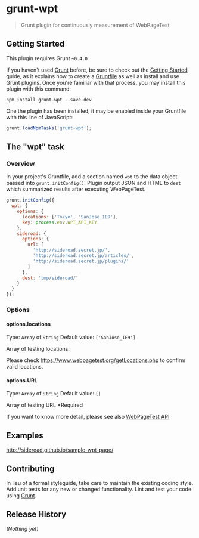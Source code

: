 # grunt-wpt

> Grunt plugin for continuously measurement of WebPageTest

## Getting Started
This plugin requires Grunt `~0.4.0`

If you haven't used [Grunt](http://gruntjs.com/) before, be sure to check out the [Getting Started](http://gruntjs.com/getting-started) guide, as it explains how to create a [Gruntfile](http://gruntjs.com/sample-gruntfile) as well as install and use Grunt plugins. Once you're familiar with that process, you may install this plugin with this command:

```shell
npm install grunt-wpt --save-dev
```

One the plugin has been installed, it may be enabled inside your Gruntfile with this line of JavaScript:

```js
grunt.loadNpmTasks('grunt-wpt');
```

## The "wpt" task

### Overview
In your project's Gruntfile, add a section named `wpt` to the data object passed into `grunt.initConfig()`.
Plugin output JSON and HTML to `dest` which summarized results after executing WebPageTest.

```js
grunt.initConfig({
  wpt: {
    options: {
      locations: ['Tokyo', 'SanJose_IE9'],
      key: process.env.WPT_API_KEY
    },
    sideroad: {
      options: {
        url: [
          'http://sideroad.secret.jp/',
          'http://sideroad.secret.jp/articles/',
          'http://sideroad.secret.jp/plugins/'
        ]
      },
      dest: 'tmp/sideroad/'
    }
  }
});
```

### Options

#### options.locations
Type: `Array` of `String`
Default value: `['SanJose_IE9']`

Array of testing locations.

Please check https://www.webpagetest.org/getLocations.php to confirm valid locations.

#### options.URL
Type: `Array` of `String`
Default value: `[]`

Array of testing URL
*Required

If you want to know more detail, please see also [WebPageTest API](https://github.com/marcelduran/webpagetest-api)

## Examples
http://sideroad.github.io/sample-wpt-page/

## Contributing
In lieu of a formal styleguide, take care to maintain the existing coding style. Add unit tests for any new or changed functionality. Lint and test your code using [Grunt](http://gruntjs.com/).

## Release History
_(Nothing yet)_
